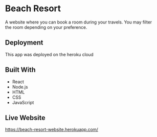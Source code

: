 # Beach Resort

A website where you can book a room during your travels. You may filter the room depending on your preference.

## Deployment

This app was deployed on the heroku cloud

## Built With

* React
* Node.js
* HTML
* CSS
* JavaScript

## Live Website

https://beach-resort-website.herokuapp.com/
